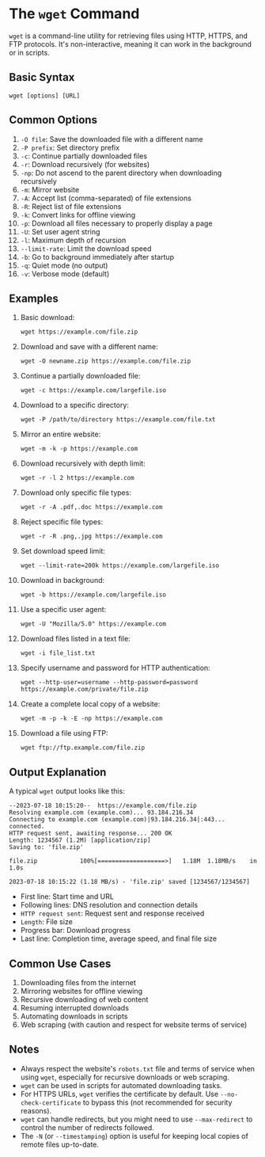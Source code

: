 # The `wget` Command

`wget` is a command-line utility for retrieving files using HTTP, HTTPS, and FTP protocols. It's non-interactive, meaning it can work in the background or in scripts.

## Basic Syntax

```
wget [options] [URL]
```

## Common Options

1. `-O file`: Save the downloaded file with a different name
2. `-P prefix`: Set directory prefix
3. `-c`: Continue partially downloaded files
4. `-r`: Download recursively (for websites)
5. `-np`: Do not ascend to the parent directory when downloading recursively
6. `-m`: Mirror website
7. `-A`: Accept list (comma-separated) of file extensions
8. `-R`: Reject list of file extensions
9. `-k`: Convert links for offline viewing
10. `-p`: Download all files necessary to properly display a page
11. `-U`: Set user agent string
12. `-l`: Maximum depth of recursion
13. `--limit-rate`: Limit the download speed
14. `-b`: Go to background immediately after startup
15. `-q`: Quiet mode (no output)
16. `-v`: Verbose mode (default)

## Examples

1. Basic download:
   ```
   wget https://example.com/file.zip
   ```

2. Download and save with a different name:
   ```
   wget -O newname.zip https://example.com/file.zip
   ```

3. Continue a partially downloaded file:
   ```
   wget -c https://example.com/largefile.iso
   ```

4. Download to a specific directory:
   ```
   wget -P /path/to/directory https://example.com/file.txt
   ```

5. Mirror an entire website:
   ```
   wget -m -k -p https://example.com
   ```

6. Download recursively with depth limit:
   ```
   wget -r -l 2 https://example.com
   ```

7. Download only specific file types:
   ```
   wget -r -A .pdf,.doc https://example.com
   ```

8. Reject specific file types:
   ```
   wget -r -R .png,.jpg https://example.com
   ```

9. Set download speed limit:
   ```
   wget --limit-rate=200k https://example.com/largefile.iso
   ```

10. Download in background:
    ```
    wget -b https://example.com/largefile.iso
    ```

11. Use a specific user agent:
    ```
    wget -U "Mozilla/5.0" https://example.com
    ```

12. Download files listed in a text file:
    ```
    wget -i file_list.txt
    ```

13. Specify username and password for HTTP authentication:
    ```
    wget --http-user=username --http-password=password https://example.com/private/file.zip
    ```

14. Create a complete local copy of a website:
    ```
    wget -m -p -k -E -np https://example.com
    ```

15. Download a file using FTP:
    ```
    wget ftp://ftp.example.com/file.zip
    ```

## Output Explanation

A typical `wget` output looks like this:

```
--2023-07-18 10:15:20--  https://example.com/file.zip
Resolving example.com (example.com)... 93.184.216.34
Connecting to example.com (example.com)|93.184.216.34|:443... connected.
HTTP request sent, awaiting response... 200 OK
Length: 1234567 (1.2M) [application/zip]
Saving to: 'file.zip'

file.zip            100%[===================>]   1.18M  1.18MB/s    in 1.0s    

2023-07-18 10:15:22 (1.18 MB/s) - 'file.zip' saved [1234567/1234567]
```

- First line: Start time and URL
- Following lines: DNS resolution and connection details
- `HTTP request sent`: Request sent and response received
- `Length`: File size
- Progress bar: Download progress
- Last line: Completion time, average speed, and final file size

## Common Use Cases

1. Downloading files from the internet
2. Mirroring websites for offline viewing
3. Recursive downloading of web content
4. Resuming interrupted downloads
5. Automating downloads in scripts
6. Web scraping (with caution and respect for website terms of service)

## Notes

- Always respect the website's `robots.txt` file and terms of service when using `wget`, especially for recursive downloads or web scraping.
- `wget` can be used in scripts for automated downloading tasks.
- For HTTPS URLs, `wget` verifies the certificate by default. Use `--no-check-certificate` to bypass this (not recommended for security reasons).
- `wget` can handle redirects, but you might need to use `--max-redirect` to control the number of redirects followed.
- The `-N` (or `--timestamping`) option is useful for keeping local copies of remote files up-to-date.
